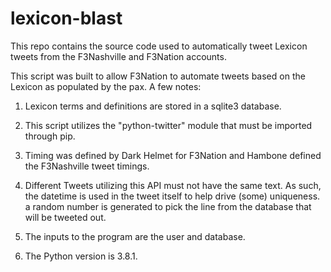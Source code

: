 # lexicon-blast
This repo contains the source code used to automatically tweet Lexicon tweets from the F3Nashville and F3Nation accounts.

This script was built to allow F3Nation to automate tweets based on the Lexicon as populated by the pax. A few notes:

1. Lexicon terms and definitions are stored in a sqlite3 database.

2. This script utilizes the "python-twitter" module that must be imported through pip.

3. Timing was defined by Dark Helmet for F3Nation and Hambone defined the F3Nashville tweet timings.

4. Different Tweets utilizing this API must not have the same text. As such, the datetime is used in the tweet itself to help drive (some) uniqueness. a random number is generated to pick the line from the database that will be tweeted out.

5. The inputs to the program are the user and database.

6. The Python version is 3.8.1.
